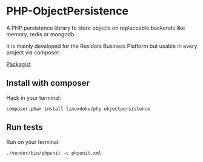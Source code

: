 # PHP-ObjectPersistence
A PHP persistence library to store objects on replaceable backends like memory, redis or mongodb.

It is mainly developed for the Residata Business Platform but usable in every project via composer.

[Packagist](https://packagist.org/packages/linuxdoku/php-objectpersistence)

## Install with composer
Hack in your terminal:
```
composer.phar install linuxdoku/php-objectpersistence
```

## Run tests
Run on your terminal:
```
./vendor/bin/phpunit -c phpunit.xml
```